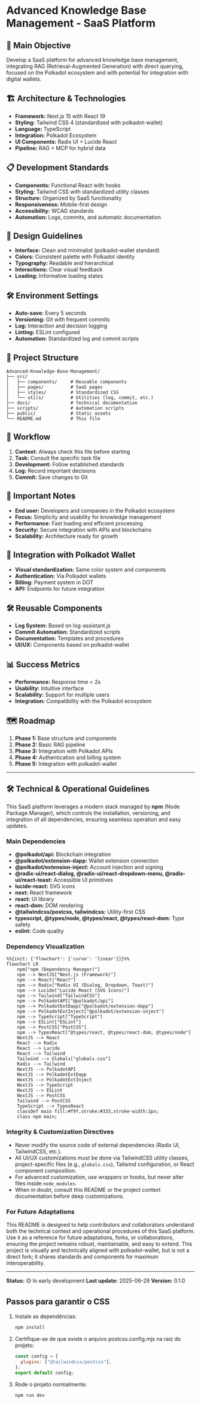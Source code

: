 # Advanced Knowledge Base Management - SaaS Platform

## 🎯 Main Objective
Develop a SaaS platform for advanced knowledge base management, integrating RAG (Retrieval-Augmented Generation) with direct querying, focused on the Polkadot ecosystem and with potential for integration with digital wallets.

## 🏗️ Architecture & Technologies
- **Framework:** Next.js 15 with React 19
- **Styling:** Tailwind CSS 4 (standardized with polkadot-wallet)
- **Language:** TypeScript
- **Integration:** Polkadot Ecosystem
- **UI Components:** Radix UI + Lucide React
- **Pipeline:** RAG + MCP for hybrid data

## 📋 Development Standards
- **Components:** Functional React with hooks
- **Styling:** Tailwind CSS with standardized utility classes
- **Structure:** Organized by SaaS functionality
- **Responsiveness:** Mobile-first design
- **Accessibility:** WCAG standards
- **Automation:** Logs, commits, and automatic documentation

## 🎨 Design Guidelines
- **Interface:** Clean and minimalist (polkadot-wallet standard)
- **Colors:** Consistent palette with Polkadot identity
- **Typography:** Readable and hierarchical
- **Interactions:** Clear visual feedback
- **Loading:** Informative loading states

## 🛠️ Environment Settings
- **Auto-save:** Every 5 seconds
- **Versioning:** Git with frequent commits
- **Log:** Interaction and decision logging
- **Linting:** ESLint configured
- **Automation:** Standardized log and commit scripts

## 📁 Project Structure
```
Advanced-Knowledge-Base-Management/
├── src/
│   ├── components/     # Reusable components
│   ├── pages/          # SaaS pages
│   ├── styles/         # Standardized CSS
│   └── utils/          # Utilities (log, commit, etc.)
├── docs/               # Technical documentation
├── scripts/            # Automation scripts
├── public/             # Static assets
└── README.md           # This file
```

## 🚀 Workflow
1. **Context:** Always check this file before starting
2. **Task:** Consult the specific task file
3. **Development:** Follow established standards
4. **Log:** Record important decisions
5. **Commit:** Save changes to Git

## 📝 Important Notes
- **End user:** Developers and companies in the Polkadot ecosystem
- **Focus:** Simplicity and usability for knowledge management
- **Performance:** Fast loading and efficient processing
- **Security:** Secure integration with APIs and blockchains
- **Scalability:** Architecture ready for growth

## 🔗 Integration with Polkadot Wallet
- **Visual standardization:** Same color system and components
- **Authentication:** Via Polkadot wallets
- **Billing:** Payment system in DOT
- **API:** Endpoints for future integration

## 🛠️ Reusable Components
- **Log System:** Based on log-assistant.js
- **Commit Automation:** Standardized scripts
- **Documentation:** Templates and procedures
- **UI/UX:** Components based on polkadot-wallet

## 📊 Success Metrics
- **Performance:** Response time < 2s
- **Usability:** Intuitive interface
- **Scalability:** Support for multiple users
- **Integration:** Compatibility with the Polkadot ecosystem

## 🗺️ Roadmap
1. **Phase 1:** Base structure and components
2. **Phase 2:** Basic RAG pipeline
3. **Phase 3:** Integration with Polkadot APIs
4. **Phase 4:** Authentication and billing system
5. **Phase 5:** Integration with polkadot-wallet

---

## 🛠️ Technical & Operational Guidelines

This SaaS platform leverages a modern stack managed by **npm** (Node Package Manager), which controls the installation, versioning, and integration of all dependencies, ensuring seamless operation and easy updates.

### Main Dependencies
- **@polkadot/api:** Blockchain integration
- **@polkadot/extension-dapp:** Wallet extension connection
- **@polkadot/extension-inject:** Account injection and signing
- **@radix-ui/react-dialog, @radix-ui/react-dropdown-menu, @radix-ui/react-toast:** Accessible UI primitives
- **lucide-react:** SVG icons
- **next:** React framework
- **react:** UI library
- **react-dom:** DOM rendering
- **@tailwindcss/postcss, tailwindcss:** Utility-first CSS
- **typescript, @types/node, @types/react, @types/react-dom:** Type safety
- **eslint:** Code quality

### Dependency Visualization

```mermaid
%%{init: {'flowchart': {'curve': 'linear'}}}%%
flowchart LR
    npm["npm (Dependency Manager)"]
    npm --> NextJS["Next.js (Framework)"]
    npm --> React["React"]
    npm --> Radix["Radix UI (Dialog, Dropdown, Toast)"]
    npm --> Lucide["Lucide React (SVG Icons)"]
    npm --> Tailwind["TailwindCSS"]
    npm --> PolkadotAPI["@polkadot/api"]
    npm --> PolkadotExtDapp["@polkadot/extension-dapp"]
    npm --> PolkadotExtInject["@polkadot/extension-inject"]
    npm --> TypeScript["TypeScript"]
    npm --> ESLint["ESLint"]
    npm --> PostCSS["PostCSS"]
    npm --> TypesReact["@types/react, @types/react-dom, @types/node"]
    NextJS --> React
    React --> Radix
    React --> Lucide
    React --> Tailwind
    Tailwind --> Globals["globals.css"]
    Radix --> Tailwind
    NextJS --> PolkadotAPI
    NextJS --> PolkadotExtDapp
    NextJS --> PolkadotExtInject
    NextJS --> TypeScript
    NextJS --> ESLint
    NextJS --> PostCSS
    Tailwind --> PostCSS
    TypeScript --> TypesReact
    classDef main fill:#f9f,stroke:#333,stroke-width:2px;
    class npm main;
```

### Integrity & Customization Directives
- Never modify the source code of external dependencies (Radix UI, TailwindCSS, etc.).
- All UI/UX customizations must be done via TailwindCSS utility classes, project-specific files (e.g., `globals.css`), Tailwind configuration, or React component composition.
- For advanced customization, use wrappers or hooks, but never alter files inside `node_modules`.
- When in doubt, consult this README or the project context documentation before deep customizations.

### For Future Adaptations
This README is designed to help contributors and collaborators understand both the technical context and operational procedures of this SaaS platform. Use it as a reference for future adaptations, forks, or collaborations, ensuring the project remains robust, maintainable, and easy to extend. This project is visually and technically aligned with polkadot-wallet, but is not a direct fork; it shares standards and components for maximum interoperability.

---

**Status:** 🟡 In early development
**Last update:** 2025-06-29
**Version:** 0.1.0

## Passos para garantir o CSS

1. Instale as dependências:
   ```bash
   npm install
   ```
2. Certifique-se de que existe o arquivo postcss.config.mjs na raiz do projeto:
   ```js
   const config = {
     plugins: ["@tailwindcss/postcss"],
   };
   export default config;
   ```
3. Rode o projeto normalmente:
   ```bash
   npm run dev
   ```
